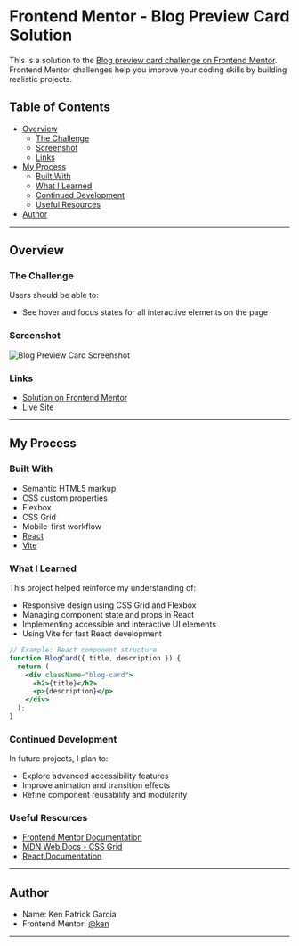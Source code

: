 # Frontend Mentor - Blog Preview Card Solution

This is a solution to the [Blog preview card challenge on Frontend Mentor](https://www.frontendmentor.io/challenges/blog-preview-card-ckPaj01IcS). Frontend Mentor challenges help you improve your coding skills by building realistic projects.

## Table of Contents

- [Overview](#overview)
  - [The Challenge](#the-challenge)
  - [Screenshot](#screenshot)
  - [Links](#links)
- [My Process](#my-process)
  - [Built With](#built-with)
  - [What I Learned](#what-i-learned)
  - [Continued Development](#continued-development)
  - [Useful Resources](#useful-resources)
- [Author](#author)

---

## Overview

### The Challenge

Users should be able to:

- See hover and focus states for all interactive elements on the page

### Screenshot

![Blog Preview Card Screenshot](./screenshot.jpg)

### Links

- [Solution on Frontend Mentor](https://www.frontendmentor.io/solutions/)
- [Live Site](https://your-live-site-url.com)

---

## My Process

### Built With

- Semantic HTML5 markup
- CSS custom properties
- Flexbox
- CSS Grid
- Mobile-first workflow
- [React](https://reactjs.org/)
- [Vite](https://vitejs.dev/)

### What I Learned

This project helped reinforce my understanding of:

- Responsive design using CSS Grid and Flexbox
- Managing component state and props in React
- Implementing accessible and interactive UI elements
- Using Vite for fast React development

```jsx
// Example: React component structure
function BlogCard({ title, description }) {
  return (
    <div className="blog-card">
      <h2>{title}</h2>
      <p>{description}</p>
    </div>
  );
}
```

### Continued Development

In future projects, I plan to:

- Explore advanced accessibility features
- Improve animation and transition effects
- Refine component reusability and modularity

### Useful Resources

- [Frontend Mentor Documentation](https://www.frontendmentor.io/resources)
- [MDN Web Docs - CSS Grid](https://developer.mozilla.org/en-US/docs/Web/CSS/CSS_Grid_Layout)
- [React Documentation](https://reactjs.org/docs/getting-started.html)

---

## Author

- Name: Ken Patrick Garcia
- Frontend Mentor: [@ken](https://www.frontendmentor.io/profile/ken)

---
